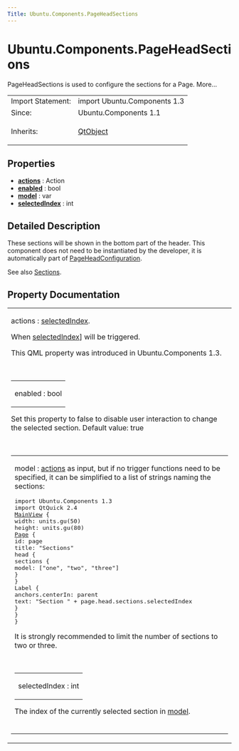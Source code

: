 ```yaml
---
Title: Ubuntu.Components.PageHeadSections
---
```


# Ubuntu.Components.PageHeadSections

<span class="subtitle"></span>
<!-- $$$PageHeadSections-brief -->
<p>PageHeadSections is used to configure the sections for a Page. More...</p>
<!-- @@@PageHeadSections -->
<table class="alignedsummary">
<tr><td class="memItemLeft rightAlign topAlign"> Import Statement:</td><td class="memItemRight bottomAlign"> import Ubuntu.Components 1.3</td></tr><tr><td class="memItemLeft rightAlign topAlign"> Since:</td><td class="memItemRight bottomAlign">  Ubuntu.Components 1.1</td></tr><tr><td class="memItemLeft rightAlign topAlign"> Inherits:</td><td class="memItemRight bottomAlign"> <p><a href="QtQml.QtObject.md">QtObject</a></p>
</td></tr></table><ul>
</ul>
<h2 id="properties">Properties</h2>
<ul>
<li class="fn"><b><b><a href="#actions-prop">actions</a></b></b> : Action</li>
<li class="fn"><b><b><a href="#enabled-prop">enabled</a></b></b> : bool</li>
<li class="fn"><b><b><a href="#model-prop">model</a></b></b> : var</li>
<li class="fn"><b><b><a href="#selectedIndex-prop">selectedIndex</a></b></b> : int</li>
</ul>
<!-- $$$PageHeadSections-description -->
<h2 id="details">Detailed Description</h2>
</p>
<p>These sections will be shown in the bottom part of the header. This component does not need to be instantiated by the developer, it is automatically part of <a href="Ubuntu.Components.PageHeadConfiguration.md">PageHeadConfiguration</a>.</p>
<p>See also <a href="Ubuntu.Components.Sections.md">Sections</a>.</p>
<!-- @@@PageHeadSections -->
<h2>Property Documentation</h2>
<!-- $$$actions -->
<table class="qmlname"><tr valign="top" id="actions-prop"><td class="tblQmlPropNode"><p><span class="name">actions</span> : <span class="type"><a href="#selectedIndex-prop">selectedIndex</a>.</p>
<p>When <a href="#selectedIndex-prop">selectedIndex</a>] will be triggered.</p>
<p>This QML property was introduced in  Ubuntu.Components 1.3.</p>
<!-- @@@actions -->
<br/>
<!-- $$$enabled -->
<table class="qmlname"><tr valign="top" id="enabled-prop"><td class="tblQmlPropNode"><p><span class="name">enabled</span> : <span class="type">bool</span></p></td></tr></table><p>Set this property to false to disable user interaction to change the selected section. Default value: true</p>
<!-- @@@enabled -->
<br/>
<!-- $$$model -->
<table class="qmlname"><tr valign="top" id="model-prop"><td class="tblQmlPropNode"><p><span class="name">model</span> : <span class="type"><a href="#actions-prop">actions</a> as input, but if no trigger functions need to be specified, it can be simplified to a list of strings naming the sections:</p>
<pre class="qml">import Ubuntu.Components 1.3
import QtQuick 2.4
<span class="type"><a href="Ubuntu.Components.MainView.md">MainView</a></span> {
<span class="name">width</span>: <span class="name">units</span>.<span class="name">gu</span>(<span class="number">50</span>)
<span class="name">height</span>: <span class="name">units</span>.<span class="name">gu</span>(<span class="number">80</span>)
<span class="type"><a href="Ubuntu.Components.Page.md">Page</a></span> {
<span class="name">id</span>: <span class="name">page</span>
<span class="name">title</span>: <span class="string">&quot;Sections&quot;</span>
<span class="type">head</span> {
<span class="type">sections</span> {
<span class="name">model</span>: [<span class="string">&quot;one&quot;</span>, <span class="string">&quot;two&quot;</span>, <span class="string">&quot;three&quot;</span>]
}
}
<span class="type">Label</span> {
<span class="name">anchors</span>.centerIn: <span class="name">parent</span>
<span class="name">text</span>: <span class="string">&quot;Section &quot;</span> <span class="operator">+</span> <span class="name">page</span>.<span class="name">head</span>.<span class="name">sections</span>.<span class="name">selectedIndex</span>
}
}
}</pre>
<p>It is strongly recommended to limit the number of sections to two or three.</p>
<!-- @@@model -->
<br/>
<!-- $$$selectedIndex -->
<table class="qmlname"><tr valign="top" id="selectedIndex-prop"><td class="tblQmlPropNode"><p><span class="name">selectedIndex</span> : <span class="type">int</span></p></td></tr></table><p>The index of the currently selected section in <a href="#model-prop">model</a>.</p>
<!-- @@@selectedIndex -->
<br/>
